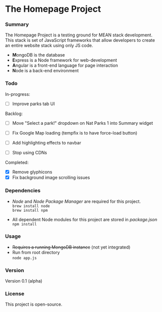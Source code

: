 # The Homepage Project

### Summary

The Homepage Project is a testing ground for MEAN stack development. This stack is set of JavaScript frameworks that allow developers to create an entire website stack using only JS code.
* **M**ongoDB is the database
* **E**xpress is a Node framework for web-development
* **A**ngular is a front-end language for page interaction
* **N**ode is a back-end environment  

### Todo

In-progress:
- [ ] Improve parks tab UI

Backlog:
- [ ] Move "Select a park!" dropdown on Nat Parks 1 into Summary widget
- [ ] Fix Google Map loading (tempfix is to have force-load button)
- [ ] Add highlighting effects to navbar
- [ ] Stop using CDNs


Completed:
- [x] Remove glyphicons
- [x] Fix background image scrolling issues

### Dependencies

* *Node* and *Node Package Manager* are required for this project.  
```brew install node```  
```brew install npm```  

* All dependent Node modules for this project are stored in _package.json_  
```npm install```  

### Usage 

* ~~Requires a running MongoDB instance~~ (not yet integrated)  
* Run from root directory  
```node app.js```

### Version  

Version 0.1 (alpha)

### License

This project is open-source.